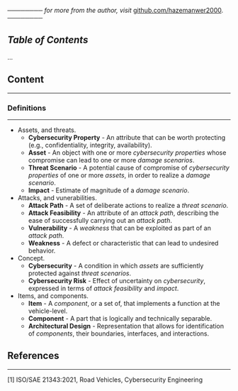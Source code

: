 ──────── *for more from the author, visit* [github.com/hazemanwer2000](https://github.com/hazemanwer2000). ────────
## *Table of Contents*
...
## Content
---
### Definitions
---
* Assets, and threats.
	* **Cybersecurity Property** - An attribute that can be worth protecting (e.g., confidentiality, integrity, availability).
	* **Asset** - An object with one or more *cybersecurity properties* whose compromise can lead to one or more *damage scenarios*.
	* **Threat Scenario** - A potential cause of compromise of *cybersecurity properties* of one or more *assets*, in order to realize a *damage scenario*.
	* **Impact** - Estimate of magnitude of a *damage scenario*.
* Attacks, and vunerabilities.
	* **Attack Path** - A set of deliberate actions to realize a *threat scenario*.
	* **Attack Feasibility** - An attribute of an *attack path*, describing the ease of successfully carrying out an *attack path*.
	* **Vulnerability** - A *weakness* that can be exploited as part of an *attack path*.
	* **Weakness** - A defect or characteristic that can lead to undesired behavior.
* Concept.
	* **Cybersecurity** - A condition in which *assets* are sufficiently protected against *threat scenarios*.
	* **Cybersecurity Risk** - Effect of uncertainty on *cybersecurity*, expressed in terms of *attack feasibility* and *impact*.
* Items, and components.
	* **Item** - A *component*, or a set of, that implements a function at the vehicle-level.
	* **Component** - A part that is logically and technically separable.
	* **Architectural Design** - Representation that allows for identification of *components*, their boundaries, interfaces, and interactions.
## References
---
[1] ISO/SAE 21343:2021, Road Vehicles, Cybersecurity Engineering